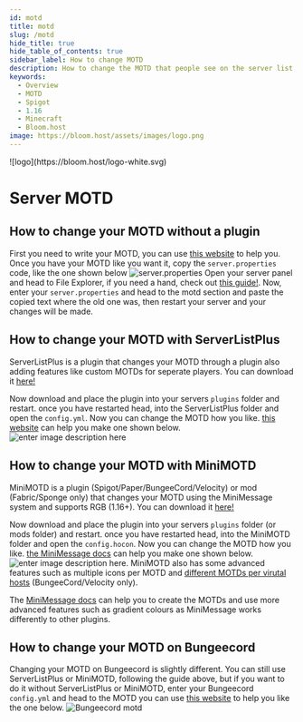 ```yaml
---
id: motd
title: motd
slug: /motd
hide_title: true
hide_table_of_contents: true
sidebar_label: How to change MOTD
description: How to change the MOTD that people see on the server list. 
keywords:
  - Overview
  - MOTD
  - Spigot
  - 1.16
  - Minecraft
  - Bloom.host
image: https://bloom.host/assets/images/logo.png
---
```


<div class="text--center">
![logo](https://bloom.host/logo-white.svg)
<h1>Server MOTD</h1>
</div>

## How to change your MOTD without a plugin

First you need to write your MOTD, you can use [this website](https://mctools.org/motd-creator) to help you. Once  you have your MOTD like you want it, copy the `server.properties` code, like the one shown below
![server.properties](https://cdn.discordapp.com/attachments/716405933105872938/751221395622723715/unknown.png)
Open your server panel and head to File Explorer, if you need a hand, check out [this guide!](https://docs.bloom.host/file-manager-controls). Now, enter your `server.properties` and head to the motd section and paste the copied text where the old one was, then restart your server and your changes will be made.

## How to change your MOTD with ServerListPlus
ServerListPlus is a plugin that changes your MOTD through a plugin also adding features like custom MOTDs for seperate players. You can download it [here!](https://www.spigotmc.org/resources/serverlistplus.241/) 

Now download and place the plugin into your servers `plugins` folder and restart. once you have restarted head, into the ServerListPlus folder and open the `config.yml`. Now you can change the MOTD how you like. [this website](https://mctools.org/motd-creator) can help you make one shown below. ![enter image description here](https://cdn.discordapp.com/attachments/716405933105872938/751223535405629510/unknown.png)

## How to change your MOTD with MiniMOTD
MiniMOTD is a plugin (Spigot/Paper/BungeeCord/Velocity) or mod (Fabric/Sponge only) that changes your MOTD using the MiniMessage system and supports RGB (1.16+). You can download it [here!](https://www.spigotmc.org/resources/minimotd-server-list-motd-plugin-with-rgb-gradients.81254/) 

Now download and place the plugin into your servers `plugins` folder (or mods folder) and restart. once you have restarted head, into the MiniMOTD folder and open the `config.hocon`. Now you can change the MOTD how you like. [the MiniMessage docs](https://docs.adventure.kyori.net/minimessage/format.html#minimessage-format) can help you make one shown below. ![enter image description here](/imgs/running_a_server/motd/minimotd-1.png). MiniMOTD also has some advanced features such as multiple icons per MOTD and [different MOTDs per virutal hosts](https://github.com/jpenilla/MiniMOTD/wiki#advanced-configuration) (BungeeCord/Velocity only).

The [MiniMessage docs](https://docs.adventure.kyori.net/minimessage/format.html#minimessage-format) can help you to create the MOTDs and use more advanced features such as gradient colours as MiniMessage works differently to other plugins.

## How to change your MOTD on Bungeecord
Changing your MOTD on Bungeecord is slightly different. You can still use ServerListPlus or MiniMOTD, following the guide above, but if you want to do it without ServerListPlus or MiniMOTD, enter your Bungeecord `config.yml` and head to the MOTD 
you can use [this website](https://mctools.org/motd-creator) to help you like the one below.
![Bungeecord motd](https://cdn.discordapp.com/attachments/716405933105872938/751224804815667230/unknown.png)

